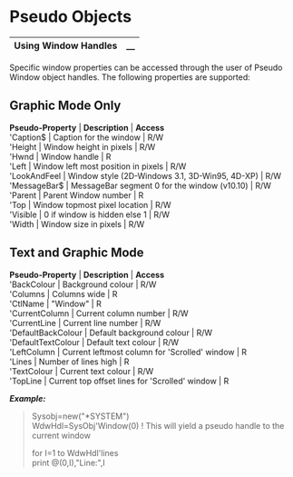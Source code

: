 # Pseudo Objects

**Using Window Handles** |  **__**  
---|---  
  
Specific window properties can be accessed through the user of Pseudo Window object handles. The following properties are supported:

**Graphic Mode Only**  
---  
**Pseudo-Property** |  **Description** |  **Access**  
'Caption$ |  Caption for the window |  R/W  
'Height |  Window height in pixels |  R/W  
'Hwnd  |  Window handle |  R  
'Left |  Window left most position in pixels |  R/W  
'LookAndFeel |  Window style (2D-Windows 3.1, 3D-Win95, 4D-XP) |  R/W  
'MessageBar$ |  MessageBar segment 0 for the window (v10.10) |  R/W  
'Parent |  Parent Window number |  R  
'Top |  Window topmost pixel location |  R/W  
'Visible |  0 if window is hidden else 1 |  R/W  
'Width |  Window size in pixels |  R/W  
  
**Text and Graphic Mode**  
---  
**Pseudo-Property** |  **Description** |  **Access**  
'BackColour  |  Background colour |  R/W  
'Columns |  Columns wide |  R  
'CtlName  |  "Window" |  R  
'CurrentColumn  |  Current column number |  R/W  
'CurrentLine  |  Current line number |  R/W  
'DefaultBackColour  |  Default background colour |  R/W  
'DefaultTextColour  |  Default text colour |  R/W  
'LeftColumn  |  Current leftmost column for 'Scrolled' window |  R  
'Lines |  Number of lines high |  R  
'TextColour  |  Current text colour |  R/W  
'TopLine  |  Current top offset lines for 'Scrolled' window |  R  
  
**_Example:_**

> Sysobj=new("*SYSTEM")  
> WdwHdl=SysObj'Window(0) ! This will yield a pseudo handle to the current window  
>    
>  for I=1 to WdwHdl'lines  
>  print @(0,I),"Line:",I  
> 
